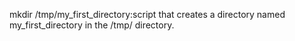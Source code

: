 mkdir /tmp/my_first_directory:script that creates a directory named my_first_directory in the /tmp/ directory.

